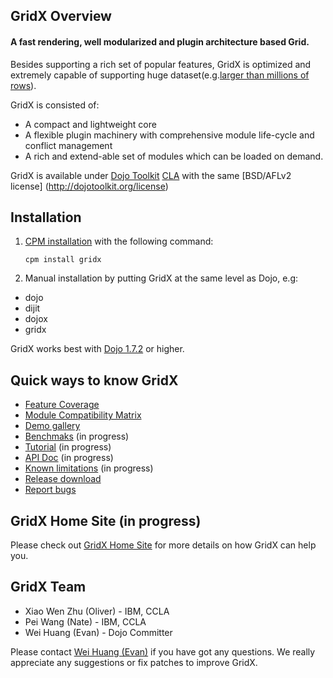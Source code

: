 ## GridX Overview

#### **A fast rendering, well modularized and plugin architecture based Grid.**

Besides supporting a rich set of popular features, GridX is optimized and extremely capable of supporting huge dataset(e.g.[larger than millions of rows](http://evanhw.github.com/gridx/gridx/tests/test_grid_huge_data.html)).

GridX is consisted of:

* A compact and lightweight core
* A flexible plugin machinery with comprehensive module life-cycle and conflict management
* A rich and extend-able set of modules which can be loaded on demand.

GridX is available under [Dojo Toolkit](http://dojotoolkit.org/) [CLA](http://dojofoundation.org/about/cla) with the same [BSD/AFLv2 license] (http://dojotoolkit.org/license)

## Installation

1.  [CPM installation](https://github.com/kriszyp/cpm) with the following command:

    ``cpm install gridx``

2.  Manual installation by putting GridX at the same level as Dojo, e.g:
 * dojo 
 * dijit
 * dojox
 * gridx

GridX works best with [Dojo 1.7.2](http://download.dojotoolkit.org/release-1.7.2/) or higher.


## Quick ways to know GridX

* [Feature Coverage](https://docs.google.com/spreadsheet/pub?key=0AgR1KOpszcsZdF9ZbW5hWFdYUFAzdjdhZi1xcGMwUVE&gid=1)
* [Module Compatibility Matrix](https://docs.google.com/spreadsheet/pub?key=0AgR1KOpszcsZdF9ZbW5hWFdYUFAzdjdhZi1xcGMwUVE&gid=0)
* [Demo gallery](http://evanhw.github.com/gridx/gridx/gallery/gallery.html)
* [Benchmaks]() (in progress)
* [Tutorial](https://github.com/evanhw/gridx/wiki/Introduction-to-Gridx) (in progress)
* [API Doc](http://evanhw.github.com/gridx/doc/gridx.html) (in progress)
* [Known limitations]() (in progress)
* [Release download](https://github.com/evanhw/gridx/zipball/master)
* [Report bugs](https://github.com/evanhw/gridx/issues/new)


## GridX Home Site (in progress)
Please check out [GridX Home Site]() for more details on how GridX can help you.


## GridX Team
* Xiao Wen Zhu (Oliver) - IBM, CCLA
* Pei Wang (Nate) - IBM, CCLA
* Wei Huang (Evan) -  Dojo Committer

Please contact [Wei Huang (Evan)](mailto:evanhuangwei@gmail.com) if you have got any questions. We really appreciate any suggestions or fix patches to improve GridX.

